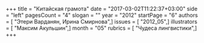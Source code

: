 +++
title = "Китайская грамота"
date = "2017-03-02T11:22:37+03:00"
side = "left"
pagesCount = "4"
slogan = ""
year = "2012"
startPage = "6"
authors = [ "Этери Варданян, Ирина Смирнова",]
issues = [ "2012_05",]
illustrators = [ "Максим Акульшин",]
month = "05"
rubrics = [ "Чудеса лингвистики",]
+++
